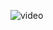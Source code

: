 ![video](https://user-images.githubusercontent.com/85064536/198634522-0769d920-2192-4199-ac17-818ca380f97c.gif)
